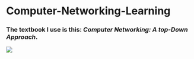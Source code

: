 # Computer-Networking-Learning

### The textbook I use is this: *Computer Networking: A top-Down Approach*.
<img style="float: center;" src="https://wps.pearsoned.com/wps/media/objects/13865/14198699/_skins_/D/default_silver/cover.gif">